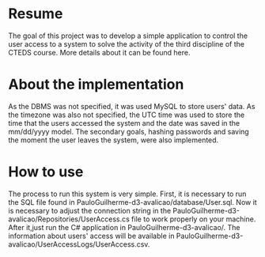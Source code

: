 # Resume
The goal of this project was to develop a simple application to control the user access to a system to solve the activity of the third discipline of the CTEDS course. More details about it can be found here.

# About the implementation
As the DBMS was not specified, it was used MySQL to store users' data. As the timezone was also not specified, the UTC time was used to store the time that the users accessed the system and the date was saved in the mm/dd/yyyy model. The secondary goals, hashing passwords and saving the moment the user leaves the system, were also implemented.

# How to use
The process to run this system is very simple. First, it is necessary to run the SQL file found in PauloGuilherme-d3-avalicao/database/User.sql. Now it is necessary to adjust the connection string in the PauloGuilherme-d3-avalicao/Repositories/UserAccess.cs file to work properly on your machine. After it,just run the C# application in PauloGuilherme-d3-avalicao/. The information about users' access will be available in PauloGuilherme-d3-avalicao/UserAccessLogs/UserAccess.csv.